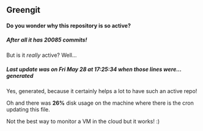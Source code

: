 ## Greengit

#### Do you wonder why this repository is so active?

##### After all it has 20085 commits!

But is it *really* active? Well...

##### Last update was on Fri May 28 at 17:25:34 when those lines were... generated

Yes, generated, because it certainly helps a lot to have such an active repo!

Oh and there was **26%** disk usage on the machine
where there is the cron updating this file.

Not the best way to monitor a VM in the cloud but it works! :)
